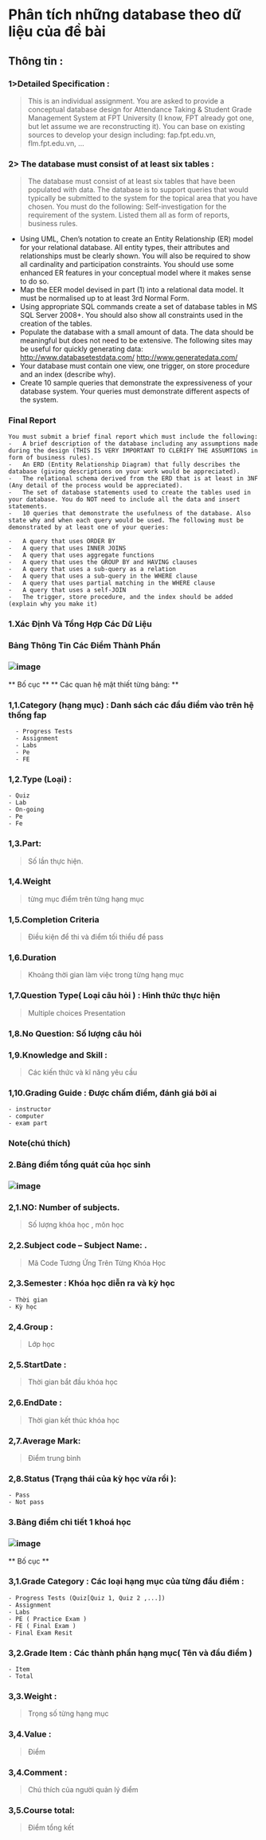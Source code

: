 # Phân tích những database theo dữ liệu của đề bài 
## Thông tin :
### 1>Detailed Specification :
> This is an individual assignment. 
> You are asked to provide a conceptual database design for Attendance Taking & Student Grade Management System at FPT University (I know, FPT already got one, but let assume we are reconstructing it).
> You can base on existing sources to develop your design including: fap.fpt.edu.vn, flm.fpt.edu.vn, ...
### 2> The database must consist of at least six tables :
>The database must consist of at least six tables that have been populated with data. The database is to support queries that would typically be submitted to the system for the topical area that you have chosen. You must do the following:
 >Self-investigation for the requirement of the system. Listed them all as form of reports, business rules.
-	Using UML, Chen’s notation to create an Entity Relationship (ER) model for your relational database. All entity types, their attributes and relationships must be clearly shown. You will also be required to show all cardinality and participation constraints. You should use some enhanced ER features in your conceptual model where it makes sense to do so.
-	Map the EER model devised in part (1) into a relational data model. It must be normalised up to at least 3rd Normal Form.
-	Using appropriate SQL commands create a set of database tables in MS SQL Server 2008+. You should also show all constraints used in the creation of the tables.
-	Populate the database with a small amount of data. The data should be meaningful but does not need to be extensive. The following sites may be useful for quickly generating data:
	http://www.databasetestdata.com/
	http://www.generatedata.com/
-	Your database must contain one view, one trigger, on store procedure and an index (describe why).
-	Create 10 sample queries that demonstrate the expressiveness of your database system. Your queries must demonstrate different aspects of the system.

### Final Report
```
You must submit a brief final report which must include the following:
-   A brief description of the database including any assumptions made during the design (THIS IS VERY IMPORTANT TO CLERIFY THE ASSUMTIONS in form of business rules).
-   An ERD (Entity Relationship Diagram) that fully describes the database (giving descriptions on your work would be appreciated).
-   The relational schema derived from the ERD that is at least in 3NF (Any detail of the process would be appreciated).
-   The set of database statements used to create the tables used in your database. You do NOT need to include all the data and insert statements.
-   10 queries that demonstrate the usefulness of the database. Also state why and when each query would be used. The following must be demonstrated by at least one of your queries:
 
-   A query that uses ORDER BY
-   A query that uses INNER JOINS
-   A query that uses aggregate functions
-   A query that uses the GROUP BY and HAVING clauses
-   A query that uses a sub-query as a relation
-   A query that uses a sub-query in the WHERE clause
-   A query that uses partial matching in the WHERE clause
-   A query that uses a self-JOIN
-   The trigger, store procedure, and the index should be added (explain why you make it)
```
### 1.Xác Định Và Tổng Hợp Các Dữ Liệu
### Bảng Thông Tin Các Điểm Thành Phần
###   ![image](https://user-images.githubusercontent.com/76523661/174473470-0efadd32-427b-475b-93a6-52d2a7179314.png) 

** Bố cục **
**  Các quan hệ mật thiết từng bảng: **
### 1,1.Category (hạng mục) : Danh sách các đầu điểm vào trên hệ thống fap
```
  - Progress Tests 
  - Assignment  
  - Labs 
  - Pe 
  - FE
```
### 1,2.Type (Loại) :
``` 
- Quiz 
- Lab 
- On-going 
- Pe 
- Fe
```  
### 1,3.Part:
> Số lần thực hiện.
### 1,4.Weight 
> từng mục điểm trên từng hạng mục
### 1,5.Completion Criteria 
> Điều kiện để thi và điểm tối thiểu để pass 
### 1,6.Duration
> Khoảng thời gian làm việc trong từng hạng mục 
### 1,7.Question Type( Loại câu hỏi ) : Hình thức thực hiện 
> Multiple choices
> Presentation
###   1,8.No Question: Số lượng câu hỏi 
###   1,9.Knowledge and Skill :
> Các kiến thức và kĩ năng yêu cầu
###   1,10.Grading Guide : Được chấm điểm, đánh giá bởi ai
```
- instructor
- computer
- exam part
```
###   Note(chú thích)

### 2.Bảng điểm tổng quát của học sinh
### ![image](https://user-images.githubusercontent.com/76523661/174435441-24021f17-609a-4c3d-ac96-fc9184d21479.png)
### 2,1.NO: Number of subjects.
> Số lượng khóa học , môn học
### 2,2.Subject code – Subject Name: .
> Mã Code Tương Ứng Trên Từng Khóa Học
### 2,3.Semester : Khóa học diễn ra và kỳ học
```
- Thời gian
- Kỳ học
```
### 2,4.Group :
> Lớp học
### 2,5.StartDate :
> Thời gian bắt đầu khóa học
### 2,6.EndDate :
> Thời gian kết thúc khóa học
### 2,7.Average Mark:
> Điểm trung bình
### 2,8.Status (Trạng thái của kỳ học vừa rồi ): 
```
- Pass
- Not pass
```
### 3.Bảng điểm chi tiết 1 khoá học
### ![image](https://user-images.githubusercontent.com/76523661/174435461-09a9d235-f99f-4169-8c2a-cebee1f6d4e7.png)
** Bố cục **
### 3,1.Grade Category : Các loại hạng mục của từng đầu điểm :
```
- Progress Tests (Quiz[Quiz 1, Quiz 2 ,...])
- Assignment
- Labs
- PE ( Practice Exam )
- FE ( Final Exam )
- Final Exam Resit
```
### 3,2.Grade Item : Các thành phần hạng mục( Tên và đầu điểm ) 
 ``` 
 - Item
 - Total
 ```
### 3,3.Weight :
> Trọng số từng hạng mục 
### 3,4.Value :
> Điểm 
### 3,4.Comment :
> Chú thích của người quản lý điểm
### 3,5.Course total:
> Điểm tổng kết 